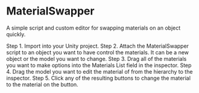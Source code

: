 # MaterialSwapper
A simple script and custom editor for swapping materials on an object quickly.

Step 1. Import into your Unity project.
Step 2. Attach the MaterialSwapper script to an object you want to have control the materials. It can be a new object or the model you want to change. 
Step 3. Drag all of the materials you want to make options into the Materials List field in the inspector.
Step 4. Drag the model you want to edit the material of from the hierarchy to the inspector.
Step 5. Click any of the resulting buttons to change the material to the material on the button.
